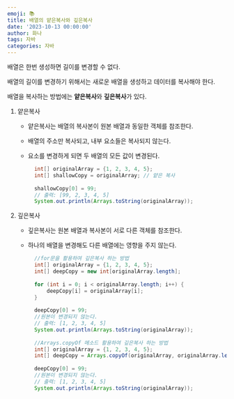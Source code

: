 ```yaml
---
emoji: 📚
title: 배열의 얕은복사와 깊은복사
date: '2023-10-13 00:00:00'
author: 화나
tags: 자바
categories: 자바
---
```


배열은 한번 생성하면 길이를 변경할 수 없다.

배열의 길이를 변경하기 위해서는 새로운 배열을 생성하고 데이터를 복사해야 한다.

배열을 복사하는 방법에는 **얕은복사**와 **깊은복사**가 있다.

1. 얕은복사
    - 얕은복사는 배열의 복사본이 원본 배열과 동일한 객체를 참조한다.
    - 배열의 주소만 복사되고, 내부 요소들은 복사되지 않는다.
    - 요소를 변경하게 되면 두 배열의 모든 값이 변경된다.
    
      ```java
        int[] originalArray = {1, 2, 3, 4, 5};
        int[] shallowCopy = originalArray; // 얕은 복사
        
        shallowCopy[0] = 99;
        // 출력: [99, 2, 3, 4, 5]
        System.out.println(Arrays.toString(originalArray)); 
      ```
    
2. 깊은복사
    - 깊은복사는 원본 배열과 복사본이 서로 다른 객체를 참조한다.
    - 하나의 배열을 변경해도 다른 배열에는 영향을 주지 않는다.
    
      ```java
        //for문을 활용하여 깊은복사 하는 방법
        int[] originalArray = {1, 2, 3, 4, 5};
        int[] deepCopy = new int[originalArray.length];
        
        for (int i = 0; i < originalArray.length; i++) {
            deepCopy[i] = originalArray[i];
        }
        
        deepCopy[0] = 99;
        //원본이 변경되지 않는다.
        // 출력: [1, 2, 3, 4, 5]
        System.out.println(Arrays.toString(originalArray)); 
        
        //Arrays.copyOf 메소드 활용하여 깊은복사 하는 방법
        int[] originalArray = {1, 2, 3, 4, 5};
        int[] deepCopy = Arrays.copyOf(originalArray, originalArray.length);
        
        deepCopy[0] = 99;
        //원본이 변경되지 않는다.
        // 출력: [1, 2, 3, 4, 5]
        System.out.println(Arrays.toString(originalArray)); 
      ```


